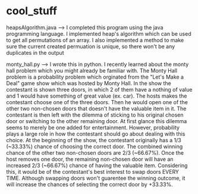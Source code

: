 # cool_stuff

heapsAlgorithm.java --> I completed this program using the java programming language. I implemented heap's algorithm which can be used to get all permutations of an array. I also implemented a method to make sure the current created permuation is unique, so there won't be any duplicates in the output


monty_hall.py --> I wrote this in python. I recently learned about the monty hall problem which you might already be familiar with. The Monty Hall problem is a probability problem which orginated from the "Let's Make a Deal" game show which was hosted by Monty Hall. In the show the contestant is shown three doors, in which 2 of them have a nothing of value and 1 would have something of great value (ex. car). The hosts makes the contestant choose one of the three doors. Then he would open one of the other two non-chosen doors that doesn't have the valuable item in it. The contestant is then left with the dilemma of sticking to his original chosen door or switching to the other remaining door. At first glance this dilemma seems to merely be one added for entertainment. However, probability plays a large role in how the contestant should go about dealing with this choice. At the beginning of the show, the contestant originally has a 1/3 (~33.33%) chance of choosing the correct door. The combined winning chance of the other two non-chosen doors are 2/3 (~66.67%). Once the host removes one door, the remaining non-chosen door will have an increased 2/3 (~66.67%) chance of having the valuable item. Considering this, it would be of the contestant's best interest to swap doors EVERY TIME. Although swapping doors won't guarentee the winning outcome, it will increase the chances of selecting the correct door by +33.33%.
